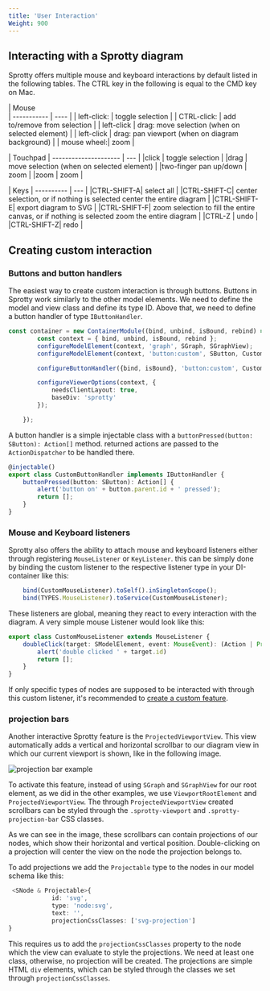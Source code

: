 ```yaml
---
title: 'User Interaction'
Weight: 900
---
```


## Interacting with a Sprotty diagram
Sprotty offers multiple mouse and keyboard interactions by default listed in the following tables.
The CTRL key in the following is equal to the CMD key on Mac.

| Mouse       
| ----------- | ---- |
| left-click: | toggle selection |
| CTRL-click: | add to/remove from selection |
| left-click  | drag: move selection (when on selected element) |
| left-click  | drag: pan viewport (when on diagram background) |
| mouse wheel:| zoom |

| Touchpad
| --------------------- | --- |
|click                  | toggle selection |
|drag                   | move selection (when on selected element) |
|two-finger pan up/down | zoom |
|zoom                   | zoom |

| Keys
| ---------- | --- |
|CTRL-SHIFT-A| select all |
|CTRL-SHIFT-C| center selection, or if nothing is selected center the entire diagram |
|CTRL-SHIFT-E| export diagram to SVG |
|CTRL-SHIFT-F| zoom selection to fill the entire canvas, or if nothing is selected zoom the entire diagram |
|CTRL-Z      | undo |
|CTRL-SHIFT-Z| redo |

## Creating custom interaction

### Buttons and button handlers
The easiest way to create custom interaction is through buttons. Buttons in Sprotty work similarly to the other model elements. 
We need to define the model and view class and define its type ID. Above that, we need to define a button handler of type `IButtonHandler`.

```Typescript
const container = new ContainerModule((bind, unbind, isBound, rebind) => { 
        const context = { bind, unbind, isBound, rebind };
        configureModelElement(context, 'graph', SGraph, SGraphView);
        configureModelElement(context, 'button:custom', SButton, CustomButtonView);

        configureButtonHandler({bind, isBound}, 'button:custom', CustomButtonHandler);

        configureViewerOptions(context, {
            needsClientLayout: true,
            baseDiv: 'sprotty'
        });

    });
```

A button handler is a simple injectable class with a `buttonPressed(button: SButton): Action[]` method. 
returned actions are passed to the `ActionDispatcher` to be handled there. 
```Typescript
@injectable()
export class CustomButtonHandler implements IButtonHandler {
    buttonPressed(button: SButton): Action[] {
        alert('button on' + button.parent.id + ' pressed');
        return [];
    }
}
```

### Mouse and Keyboard listeners
Sprotty also offers the ability to attach mouse and keyboard listeners either through registering `MouseListener` or `KeyListener`.
this can be simply done by binding the custom listener to the respective listener type in your DI-container like this:
```Typescript
    bind(CustomMouseListener).toSelf().inSingletonScope();
    bind(TYPES.MouseListener).toService(CustomMouseListener);
```
These listeners are global, meaning they react to every interaction with the diagram. A very simple mouse Listener would look like this: 
```Typescript
export class CustomMouseListener extends MouseListener {
    doubleClick(target: SModelElement, event: MouseEvent): (Action | Promise<Action>)[] {
        alert('double clicked ' + target.id)
        return [];
    }
}
```
If only specific types of nodes are supposed to be interacted with through this custom listener, it's recommended to [create a custom feature](no-link-yet).

### projection bars
Another interactive Sprotty feature is the `ProjectedViewportView`.
This view automatically adds a vertical and horizontal scrollbar to our diagram view in which our current viewport is shown, like in the following image.

![projection bar example](/projection_bar_example.png)

To activate this feature, instead of using `SGraph` and `SGraphView` for our root element, as we did in the other examples, we use `ViewportRootElement` and `ProjectedViewportView`.
The through `ProjectedViewportView` created scrollbars can be styled through the `.sprotty-viewport` and `.sprotty-projection-bar` CSS classes. 


As we can see in the image, these scrollbars can contain projections of our nodes, which show their horizontal and vertical position. 
Double-clicking on a projection will center the view on the node the projection belongs to. 

To add projections we add the `Projectable` type to the nodes in our model schema like this:
```Typescript
 <SNode & Projectable>{
            id: 'svg',
            type: 'node:svg',
            text: '',
            projectionCssClasses: ['svg-projection']
}
```
This requires us to add the `projectionCssClasses` property to the node which the view can evaluate to style the projections. We need at least one class, otherwise, no projection will be created.
The projections are simple HTML `div` elements, which can be styled through the classes we set through `projectionCssClasses`. 


